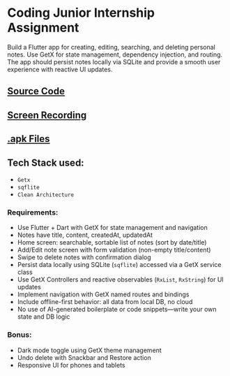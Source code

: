 # Coding Junior Internship Assignment

Build a Flutter app for creating, editing, searching, and deleting personal notes. Use GetX for state management, dependency injection, and routing. The app should persist notes locally via SQLite and provide a smooth user experience with reactive UI updates.

## [Source Code](notes_crud_app)

## [Screen Recording](https://drive.google.com/file/d/1OxaGkptvMYXk0j1wUvY5GghCJKkeZcPA/view?usp=sharing)

## [.apk Files](apk_files)

## Tech Stack used:
- `Getx`
- `sqflite`
- `Clean Architecture`


### Requirements:

- Use Flutter + Dart with GetX for state management and navigation
- Notes have title, content, createdAt, updatedAt
- Home screen: searchable, sortable list of notes (sort by date/title)
- Add/Edit note screen with form validation (non-empty title/content)
- Swipe to delete notes with confirmation dialog
- Persist data locally using SQLite (`sqflite`) accessed via a GetX service class
- Use GetX Controllers and reactive observables (`RxList`, `RxString`) for UI updates
- Implement navigation with GetX named routes and bindings
- Include offline-first behavior: all data from local DB, no cloud
- No use of AI-generated boilerplate or code snippets—write your own state and DB logic

### Bonus:

- Dark mode toggle using GetX theme management
- Undo delete with Snackbar and Restore action
- Responsive UI for phones and tablets
